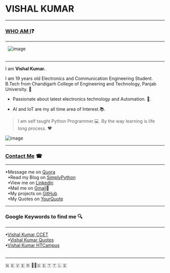 # VISHAL KUMAR
-----------------------------------------------------------------------------------

### [WHO AM I](#WhoamI)❓
----------------------------
   ![image](https://avatars3.githubusercontent.com/u/13533512?s=460&v=4)  
    
   
-----
I am **Vishal Kumar.**

I am 19 years old Electronics and Communication Engineering Student.  
B.Tech from Chandigarh College of Engineering and Technology, Panjab University. 🏫

 - Passionate about latest electronics technology and Automation. 🔌. 

 - AI and IoT are my all time area of Interest.📚. 

>I am self taught Python Programmer.💻. 
>By the way learning is life long process. ❤

![image](https://raw.githubusercontent.com/the-vishal/the-vishal.github.io/master/PicsArt_11-30-07.11.03.jpg)

------------------------------
### [Contact Me](#ContactMe) ☎
------------------------------
 •Message me on [Quora](https://www.quora.com/profile/Vishal-566)<br/>  
 •Read my Blog on [SimplyPython](https://simplypython.quora.com)<br/>   
 •View me on [Linkedin](https://www.linkedin.com/in/the-vishal)<br/>  
 •Mail me on [Gmail](mailto:mail007tovishal@gmail.com)📧<br/>  
 •My projects on [GitHub](https://github.com/the-vishal/)<br/>    
 •My Quotes on [YourQuote](https://www.yourquote.in/vishalkdubey)<br/> 
 
-------
### Google Keywords to find me 🔍
----------
   •[Vishal Kumar CCET](http://bfy.tw/FhjI)<br/>  
   •[Vishal Kumar Quotes](http://bfy.tw/Fhja)<br/>
    •[Vishal Kumar HTCampus](http://bfy.tw/Fhjh)<br/>
    

------
🇳 🇪 🇻 🇪 🇷 ✌🏻🇸 🇪 🇹 🇹 🇱 🇪
